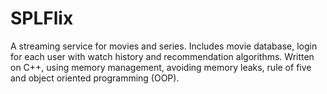 # SPLFlix
A streaming service for movies and series. Includes movie database, login for each user with watch history and recommendation algorithms.
Written on C++, using memory management, avoiding memory leaks, rule of five and object oriented programming (OOP).

